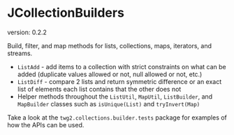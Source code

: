 JCollectionBuilders
==============
version: 0.2.2

Build, filter, and map methods for lists, collections, maps, iterators, and streams. 
* `ListAdd` - add items to a collection with strict constraints on what can be added (duplicate values allowed or not, null allowed or not, etc.)
* `ListDiff` - compare 2 lists and return symmetric difference or an exact list of elements each list contains that the other does not
* Helper methods throughout the `ListUtil`, `MapUtil`, `ListBuilder`, and `MapBuilder` classes such as `isUnique(List)` and `tryInvert(Map)`

Take a look at the `twg2.collections.builder.tests` package for examples of how the APIs can be used.
